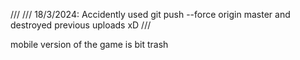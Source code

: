 ///
/// 18/3/2024:  Accidently used git push --force origin master and destroyed previous uploads xD
///

mobile version of the game is bit trash


